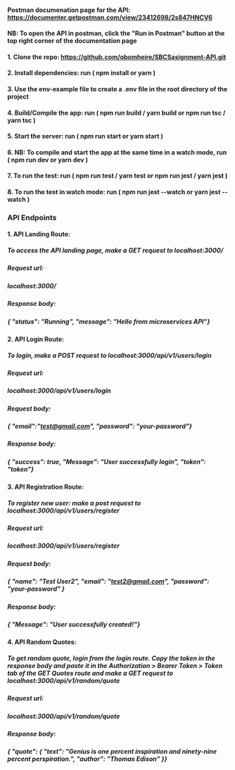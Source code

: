 #### Postman documenation page for the API: https://documenter.getpostman.com/view/23412698/2s847HNCV6

#### NB: To open the API in postman, click the "Run in Postman" button at the top right corner of the documentation page

#### 1.  Clone the repo: https://github.com/obomheire/SBCSasignment-API.git

#### 2. Install dependencies: run ( npm install or yarn )

#### 3. Use the env-example file to create a .env file in the root directory of the project

#### 4. Build/Compile the app: run ( npm run build / yarn build or npm run tsc / yarn tsc )

#### 5. Start the server: run ( npm run start or yarn start )

#### 6. NB: To compile and start the app at the same time in a watch mode, run ( npm run dev or yarn dev )

#### 7. To run the test: run ( npm run test / yarn test or npm run jest / yarn jest )

#### 8. To run the test in watch mode: run ( npm run jest --watch or yarn jest --watch )

###  API Endpoints

#### 1. API Landing Route:

##### To access the API landing page, make a GET request to localhost:3000/

##### Request url:

##### localhost:3000/

##### Response body:

##### { "status": "Running", "message": "Hello from microservices API"}

#### 2. API Login Route:

##### To login, make a POST request to localhost:3000/api/v1/users/login

##### Request url:

##### localhost:3000/api/v1/users/login

##### Request body:

##### { "email":"test@gmail.com", "password": "your-password"}

##### Response body:

##### { "success": true, "Message": "User successfully login", "token": "token"}

#### 3. API Registration Route:

##### To register new user: make a post request to localhost:3000/api/v1/users/register

##### Request url:

##### localhost:3000/api/v1/users/register

##### Request body:

##### { "name": "Test User2", "email": "test2@gmail.com", "password": "your-password" }

##### Response body:

##### { "Message": "User successfully created!"}

#### 4. API Random Quotes:

##### To get random quote, login from the login route. Copy the token in the response body and paste it in the Authorization > Bearer Token > Token tab of the GET Quotes route and make a GET request to localhost:3000/api/v1/random/quote

##### Request url:

##### localhost:3000/api/v1/random/quote

##### Response body:

##### { "quote": { "text": "Genius is one percent inspiration and ninety-nine percent perspiration.", "author": "Thomas Edison" }}
